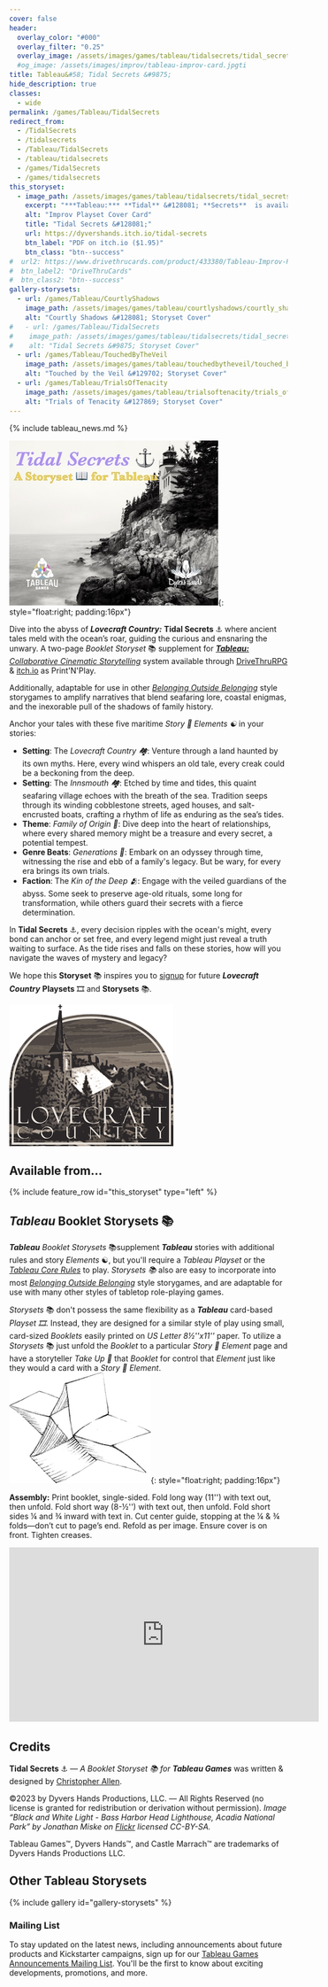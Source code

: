 ```yaml
---
cover: false
header:
  overlay_color: "#000"
  overlay_filter: "0.25"
  overlay_image: /assets/images/games/tableau/tidalsecrets/tidal_secrets_storyset_banner_1280_360.jpg
  #og_image: /assets/images/improv/tableau-improv-card.jpgti
title: Tableau&#58; Tidal Secrets &#9875;
hide_description: true
classes:
  - wide
permalink: /games/Tableau/TidalSecrets
redirect_from:
  - /TidalSecrets
  - /tidalsecrets
  - /Tableau/TidalSecrets
  - /tableau/tidalsecrets
  - /games/TidalSecrets
  - /games/tidalsecrets
this_storyset:  
  - image_path: /assets/images/games/tableau/tidalsecrets/tidal_secrets_storyset_cover_630_500.jpg
    excerpt: "***Tableau:*** **Tidal** &#128081; **Secrets**  is available as a **Booklet Storyset** &#9875; from: "
    alt: "Improv Playset Cover Card"
    title: "Tidal Secrets &#128081;"
    url: https://dyvershands.itch.io/tidal-secrets
    btn_label: "PDF on itch.io ($1.95)"
    btn_class: "btn--success"
#  url2: https://www.drivethrucards.com/product/433380/Tableau-Improv-Playset-Just-the-Cards-Edition?src=dhwebsite
#  btn_label2: "DriveThruCards"
#  btn_class2: "btn--success"
gallery-storysets:
  - url: /games/Tableau/CourtlyShadows
    image_path: /assets/images/games/tableau/courtlyshadows/courtly_shadows_storyset_cover_375_298.jpg
    alt: "Courtly Shadows &#128081; Storyset Cover"
#   - url: /games/Tableau/TidalSecrets
#    image_path: /assets/images/games/tableau/tidalsecrets/tidal_secrets_storyset_cover_375_298.jpg
#    alt: "Tidal Secrets &#9875; Storyset Cover"
  - url: /games/Tableau/TouchedByTheVeil
    image_path: /assets/images/games/tableau/touchedbytheveil/touched_by_the_veil_storyset_cover_375_298.jpg
    alt: "Touched by the Veil &#129702; Storyset Cover"
  - url: /games/Tableau/TrialsOfTenacity
    image_path: /assets/images/games/tableau/trialsoftenacity/trials_of_tenacity_storyset_cover_375_298.jpg
    alt: "Trials of Tenacity &#127869; Storyset Cover"
---
```


{% include tableau_news.md %}

![Tidal Secrets &#9875; Storyset Cover](/assets/images/games/tableau/tidalsecrets/tidal_secrets_storyset_cover_375_298.jpg){: style="float:right; padding:16px"}

Dive into the abyss of _**Lovecraft Country:**_ **Tidal Secrets**&nbsp;⚓️ where ancient tales meld with the ocean’s roar, guiding the curious and ensnaring the unwary. A two-page _Booklet Storyset_&nbsp;📚 supplement for [***Tableau:*** _Collaborative Cinematic Storytelling_](https://www.dyvershands.com/games/Tableau/) system available through [DriveThruRPG](https://www.drivethrurpg.com/en/publisher/14163/dyvers-hands-productions) & [itch.io](https://dyvershands.itch.io) as Print'N'Play.

Additionally, adaptable for use in other _[Belonging Outside Belonging](https://itch.io/physical-games/tag-belonging-outside-belonging)​_ style storygames to amplify narratives that blend seafaring lore, coastal enigmas, and the inexorable pull of the shadows of family history.

Anchor your tales with these five maritime _Story&nbsp;📖 Elements&nbsp;☯_ in your stories:

* **Setting**: The _Lovecraft Country&nbsp;🏘️_: Venture through a land haunted by its own myths. Here, every wind whispers an old tale, every creak could be a beckoning from the deep.
* **Setting**: The _Innsmouth&nbsp;🏘️_: Etched by time and tides, this quaint seafaring village echoes with the breath of the sea. Tradition seeps through its winding cobblestone streets, aged houses, and salt-encrusted boats, crafting a rhythm of life as enduring as the sea’s tides.
* **Theme**: _Family of Origin&nbsp;💢_: Dive deep into the heart of relationships, where every shared memory might be a treasure and every secret, a potential tempest.
* **Genre Beats**: _Generations&nbsp;🥁_: Embark on an odyssey through time, witnessing the rise and ebb of a family's legacy. But be wary, for every era brings its own trials.
* **Faction**: The _Kin of the Deep&nbsp;🫂_: Engage with the veiled guardians of the abyss. Some seek to preserve age-old rituals, some long for transformation, while others guard their secrets with a fierce determination.

In **Tidal Secrets**&nbsp;⚓️, every decision ripples with the ocean's might, every bond can anchor or set free, and every legend might just reveal a truth waiting to surface. As the tide rises and falls on these stories, how will you navigate the waves of mystery and legacy?

We hope this **Storyset**&nbsp;📚 inspires you to [signup](https://www.dyvershands.com/Subscribe) for future _**Lovecraft Country**_ **Playsets**&nbsp;🎞️ and **Storysets**&nbsp;📚.

![Lovecraft Country Classic Logo](/assets/images/games/tableau/lovecraftcountry/lovecraft_country_classic_logo_297_256.png "Lovecraft Country Classic Logo")

## Available from… 

{% include feature_row id="this_storyset" type="left" %}

## _Tableau_ Booklet Storysets&nbsp;📚

_**Tableau**_ _Booklet Storysets_&nbsp;📚 ​supplement _**Tableau**_ stories with additional rules and story _Elements_&nbsp;☯, but you'll require a _Tableau Playset_ or the [_Tableau Core Rules_](https://www.dyvershands.com/games/Tableau/TableauCore) to play. _Storysets&nbsp;📚_​ also are easy to incorporate into most _[Belonging Outside Belonging](https://itch.io/physical-games/tag-belonging-outside-belonging)​_ style storygames, and are adaptable for use with many other styles of tabletop role-playing games.​​

_Storysets_&nbsp;📚 don't possess the same flexibility as a _**Tableau**_ card-based _Playset&nbsp;🎞_. Instead, they are designed for a similar style of play using small, card-sized _Booklets_ easily printed on _US Letter 8½''x11''_ paper. To utilize a _Storysets_&nbsp;📚​ just unfold the _Booklet_ to a particular _Story&nbsp;📖 Element_ page and have a storyteller _Take Up&nbsp;🫰_ that _Booklet_ for control that _Element_ just like they would a card with a _Story&nbsp;📖 Element_. ![Tableau Booklet Assembly Illustration](/assets/images/games/tableau/booklet_assembly_illustration_256_200.png){: style="float:right; padding:16px"}

**Assembly:** Print booklet, single-sided. Fold long way (11'') with text out, then unfold. Fold short way (8-½'') with text out, then unfold. Fold short sides ¼ and ¾ inward with text in. Cut center guide, stopping at the ¼ & ¾ folds—don’t cut to page’s end. Refold as per image. Ensure cover is on front. Tighten creases.

<iframe width="560" height="315" src="https://www.youtube.com/embed/n5hpg7hOXo4?si=SbSiH2Aw2jvaGUWl" title="YouTube video player" frameborder="0" allow="accelerometer; autoplay; clipboard-write; encrypted-media; gyroscope; picture-in-picture; web-share" allowfullscreen></iframe>

## Credits

**Tidal Secrets**&nbsp;⚓️ — _A Booklet Storyset&nbsp;📚 for **Tableau Games**_ was written & designed by [Christopher Allen](mailto:ChristopherA@DyversHands.com).

©2023 by Dyvers Hands Productions, LLC. — All Rights Reserved (no license is granted for redistribution or derivation without permission). _Image “Black and White Light - Bass Harbor Head Lighthouse, Acadia National Park” by Jonathan Miske on [Flickr]((https://www.flickr.com/photos/jmiske/31327805196/)) licensed CC-BY-SA._

Tableau Games™, Dyvers Hands™, and Castle Marrach™ are trademarks of Dyvers Hands Productions LLC.

## Other Tableau Storysets

{% include gallery id="gallery-storysets" %}

### Mailing List

To stay updated on the latest news, including announcements about future products and Kickstarter campaigns, sign up for our [Tableau Games Announcements Mailing List](/Subscribe). You'll be the first to know about exciting developments, promotions, and more.

